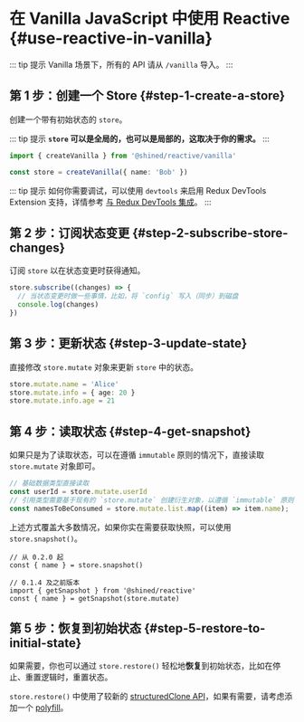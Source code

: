 # 在 Vanilla JavaScript 中使用 Reactive {#use-reactive-in-vanilla}

::: tip 提示
Vanilla 场景下，所有的 API 请从 `/vanilla` 导入。
:::

## 第 1 步：创建一个 Store {#step-1-create-a-store}

创建一个带有初始状态的 `store`。

::: tip 提示
**`store` 可以是全局的，也可以是局部的，这取决于你的需求。**
:::

```ts
import { createVanilla } from '@shined/reactive/vanilla'

const store = createVanilla({ name: 'Bob' })
```

::: tip 提示
如何你需要调试，可以使用 `devtools` 来启用 Redux DevTools Extension 支持，详情参考 [与 Redux DevTools 集成](/guide/integrations/redux-devtools)。
:::

## 第 2 步：订阅状态变更 {#step-2-subscribe-store-changes}

订阅 `store` 以在状态变更时获得通知。

```ts
store.subscribe((changes) => {
  // 当状态变更时做一些事情，比如，将 `config` 写入（同步）到磁盘
  console.log(changes)
})
```

## 第 3 步：更新状态 {#step-3-update-state}

直接修改 `store.mutate` 对象来更新 `store` 中的状态。

```ts
store.mutate.name = 'Alice'
store.mutate.info = { age: 20 }
store.mutate.info.age = 21
```

## 第 4 步：读取状态 {#step-4-get-snapshot}

如果只是为了读取状态，可以在遵循 `immutable` 原则的情况下，直接读取 `store.mutate` 对象即可。

```ts
// 基础数据类型直接读取
const userId = store.mutate.userId
// 引用类型需要基于现有的 `store.mutate` 创建衍生对象，以遵循 `immutable` 原则
const namesToBeConsumed = store.mutate.list.map((item) => item.name);
```
上述方式覆盖大多数情况，如果你实在需要获取快照，可以使用 `store.snapshot()`。

```tsx
// 从 0.2.0 起
const { name } = store.snapshot()

// 0.1.4 及之前版本
import { getSnapshot } from '@shined/reactive'
const { name } = getSnapshot(store.mutate)
```

## 第 5 步：恢复到初始状态 {#step-5-restore-to-initial-state}

如果需要，你也可以通过 `store.restore()` 轻松地**恢复**到初始状态，比如在停止、重置逻辑时，重置状态。

`store.restore()` 中使用了较新的 [structuredClone API](https://developer.mozilla.org/en-US/docs/Web/API/structuredClone)，如果有需要，请考虑添加一个 [polyfill](https://github.com/ungap/structured-clone)。
